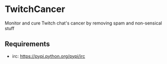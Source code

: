 # TwitchCancer

Monitor and cure Twitch chat's cancer by removing spam and non-sensical stuff

## Requirements

- irc: https://pypi.python.org/pypi/irc

